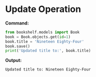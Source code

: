 # Update Operation

**Command:**
```python
from bookshelf.models import Book
book = Book.objects.get(id=1)
book.title = 'Nineteen Eighty-Four'
book.save()
print('Updated title to:', book.title)
```

**Output:**
```
Updated title to: Nineteen Eighty-Four
